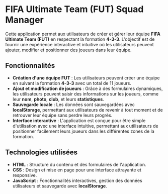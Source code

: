 # FIFA Ultimate Team (FUT) Squad Manager

Cette application permet aux utilisateurs de créer et gérer leur équipe **FIFA Ultimate Team (FUT)** en respectant la formation **4-3-3**. L'objectif est de fournir une expérience interactive et intuitive où les utilisateurs peuvent ajouter, modifier et positionner des joueurs dans leur équipe. 

## Fonctionnalités

- **Création d'une équipe FUT** : Les utilisateurs peuvent créer une équipe en suivant la formation **4-3-3** avec un total de 11 joueurs.
- **Ajout et modification de joueurs** : Grâce à des formulaires dynamiques, les utilisateurs peuvent saisir des informations sur les joueurs, comme leur **nom**, **photo**, **club**, et leurs **statistiques**.
- **Sauvegarde locale** : Les données sont sauvegardées avec **localStorage**, permettant aux utilisateurs de revenir à tout moment et de retrouver leur équipe sans perdre leurs progrès.
- **Interface interactive** : L'application est conçue pour être simple d'utilisation avec une interface intuitive, permettant aux utilisateurs de positionner facilement leurs joueurs dans les différentes zones de la formation.

## Technologies utilisées

- **HTML** : Structure du contenu et des formulaires de l'application.
- **CSS** : Design et mise en page pour une interface attrayante et responsive.
- **JavaScript** : Fonctionnalités interactives, gestion des données utilisateurs et sauvegarde avec **localStorage**.